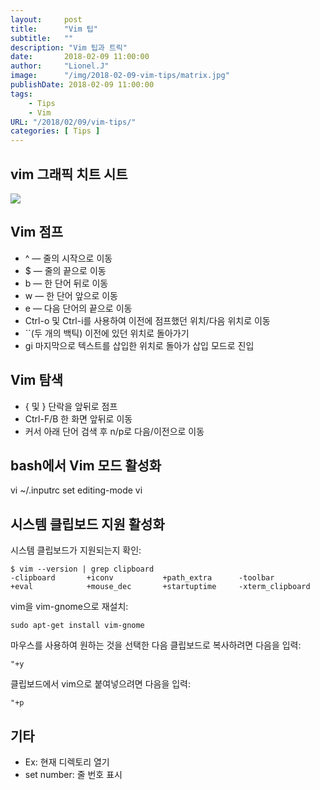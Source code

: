 ```yaml
---
layout:     post
title:      "Vim 팁"
subtitle:   ""
description: "Vim 팁과 트릭"
date:       2018-02-09 11:00:00
author:     "Lionel.J"
image:      "/img/2018-02-09-vim-tips/matrix.jpg"
publishDate: 2018-02-09 11:00:00
tags:
    - Tips
    - Vim
URL: "/2018/02/09/vim-tips/"
categories: [ Tips ]
---
```

## vim 그래픽 치트 시트

![](//img/2018-02-09-vim-tips/vi-vim-cheat-sheet.svg)
<!--more-->
## Vim 점프

* ^ — 줄의 시작으로 이동
* $ — 줄의 끝으로 이동
* b — 한 단어 뒤로 이동
* w — 한 단어 앞으로 이동
* e — 다음 단어의 끝으로 이동
* Ctrl-o 및 Ctrl-i를 사용하여 이전에 점프했던 위치/다음 위치로 이동
* ``(두 개의 백틱) 이전에 있던 위치로 돌아가기
* gi 마지막으로 텍스트를 삽입한 위치로 돌아가 삽입 모드로 진입

## Vim 탐색

* { 및 } 단락을 앞뒤로 점프
* Ctrl-F/B 한 화면 앞뒤로 이동
* 커서 아래 단어 검색 후 n/p로 다음/이전으로 이동

## bash에서 Vim 모드 활성화
vi ~/.inputrc
set editing-mode vi

## 시스템 클립보드 지원 활성화

시스템 클립보드가 지원되는지 확인:
```
$ vim --version | grep clipboard
-clipboard       +iconv           +path_extra      -toolbar
+eval            +mouse_dec       +startuptime     -xterm_clipboard
```

vim을 vim-gnome으로 재설치:
```
sudo apt-get install vim-gnome
```
마우스를 사용하여 원하는 것을 선택한 다음 클립보드로 복사하려면 다음을 입력:
```
"+y
```

클립보드에서 vim으로 붙여넣으려면 다음을 입력:
```
"+p
```
## 기타
* Ex: 현재 디렉토리 열기
* set number: 줄 번호 표시
